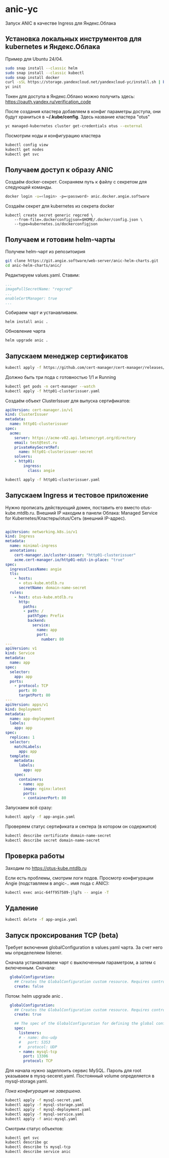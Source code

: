 # anic-yc
Запуск ANIC в качестве Ingress для Яндекс.Облака

## Установка локальных инструментов для kubernetes и Яндекс.Облака

Пример для Ubuntu 24/04.

```bash
sudo snap install --classic helm
sudo snap install --classic kubectl
sudo snap install docker
curl -sSL https://storage.yandexcloud.net/yandexcloud-yc/install.sh | bash
yc init
```
Токен для доступа в Яндекс.Облако можно получить здесь:  https://oauth.yandex.ru/verification_code

После создания кластера добавляем в конфиг параметры доступа, они будут храниться в **~/.kube/config**. Здесь название кластера "оtus"

```bash
yc managed-kubernetes cluster get-credentials otus --external
```
Посмотрим ноды и конфигурацию кластера

```bash
kubectl config view
kubectl get nodes
kubectl get svc
```

## Получаем доступ к образу ANIC

Создаём docker-секрет. Сохраняем путь к файлу с секретом для следующей команды.

```bash
docker login -u=<login> -p=<password> anic.docker.angie.software
```
Создаём секрет для kubernetes из секрета docker

```
kubectl create secret generic regcred \
    --from-file=.dockerconfigjson=$HOME/.docker/config.json \
    --type=kubernetes.io/dockerconfigjson
```
## Получаем и готовим helm-чарты

Получем helm-чарт из репозитоирия

```bash
git clone https://git.angie.software/web-server/anic-helm-charts.git
cd anic-helm-charts/anic/

```

Редактируем values.yaml. Ставим:

```yaml
...
imagePullSecretName: "regcred"
...
enableCertManager: true
...

```
Собираем чарт и устанавливаем.

```
helm install anic .
```
Обновление чарта

```bash
helm upgrade anic .
```

## Запускаем менеджер сертификатов


```bash
kubectl apply -f https://github.com/cert-manager/cert-manager/releases/download/v1.12.1/cert-manager.yaml
```

Должно быть три пода с готовностью 1/1 и Running

```bash
kubectl get pods -n cert-manager --watch
kubectl apply -f http01-clusterissuer.yaml
```

Создаём объект ClusterIssuer для выпуска сертификатов:

```yaml
apiVersion: cert-manager.io/v1
kind: ClusterIssuer
metadata:
  name: http01-clusterissuer
spec:
  acme:
    server: https://acme-v02.api.letsencrypt.org/directory
    email: test@test.ru
    privateKeySecretRef:
      name: http01-clusterissuer-secret
    solvers:
    - http01:
        ingress:
          class: angie
```

```bash
kubectl apply -f http01-clusterissuer.yaml
```

## Запускаем Ingress и тестовое приложение

Нужно прописать действующий домен, поставить его вместо otus-kube.mtdlb.ru. Внешний IP находим в панели Облака: Managed Service for Kubernetes/Кластеры/otus/Сеть (внешний IP-адрес). 

```yaml

apiVersion: networking.k8s.io/v1
kind: Ingress
metadata:
  name: minimal-ingress
  annotations:
    cert-manager.io/cluster-issuer: "http01-clusterissuer"
    acme.cert-manager.io/http01-edit-in-place: "true"
spec:
  ingressClassName: angie
  tls:
    - hosts:
      - otus-kube.mtdlb.ru
      secretName: domain-name-secret
  rules:
    - host: otus-kube.mtdlb.ru
      http:
        paths:
        - path: /
          pathType: Prefix
          backend:
            service:
              name: app
              port:
                number: 80
---
apiVersion: v1
kind: Service
metadata:
  name: app
spec:
  selector:
    app: app
  ports:
    - protocol: TCP
      port: 80
      targetPort: 80
---
apiVersion: apps/v1
kind: Deployment
metadata:
  name: app-deployment
  labels:
    app: app
spec:
  replicas: 1
  selector:
    matchLabels:
      app: app
  template:
    metadata:
      labels:
        app: app
    spec:
      containers:
      - name: app
        image: nginx:latest
        ports:
        - containerPort: 80
```

Запускаем всё сразу:
```bash
kubectl apply -f app-angie.yaml
```

Проверяем статус сертификата и сектера (в котором он содержится)

```bash
kubectl describe certificate domain-name-secret
kubectl describe secret domain-name-secret
```

## Проверка работы

Заходим по https://otus-kube.mtdlb.ru

Если есть проблемы, смотрим логи подов.
Просмотр конфигурации Angie (подставляем в angic-.. имя пода с ANIC):

```bash
kubectl exec anic-64ff957589-jlg7s -- angie -T

```

## Удаление

```bash
kubectl delete -f app-angie.yaml
```
## Запуск проксирования TCP (beta)

Требует включения globalConfiguration в values.yaml чарта. За счет него мы определеляем listener.

Сначала устанавливаем чарт с выключенным параметром, а затем с включенным.
Сначала:

```yaml
  globalConfiguration:
    ## Creates the GlobalConfiguration custom resource. Requires controller.enableCustomResources.
    create: false

```
Потом: helm upgrade anic .

```yaml
  globalConfiguration:
    ## Creates the GlobalConfiguration custom resource. Requires controller.enableCustomResources.
    create: true

    ## The spec of the GlobalConfiguration for defining the global configuration parameters of the Ingress Controller.
    spec:
      listeners:
      # - name: dns-udp
      #   port: 5353
      #   protocol: UDP
      - name: mysql-tcp
        port: 13306
        protocol: TCP

```
Для начала нужно задеплоить сервис MySQL.
Пароль для root указываем в mysq-seceret.yaml. Постоянный volume определяется в mysql-storage.yaml.

*Пока конфигурация не завершена*.

```bash
kubectl apply -f mysql-secret.yaml
kubectl apply -f mysql-storage.yaml
kubectl apply -f mysql-deployment.yaml
kubectl apply -f mysql-service.yaml
kubectl apply -f anic-mysql.yaml
```

Смотрим статус объектов:

```bash
kubectl get svc
kubectl describe gc
kubectl describe ts mysql-tcp
kubectl describe service anic
```
